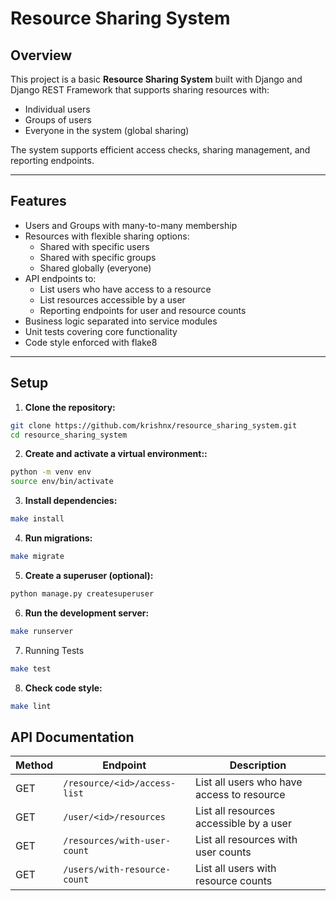 # Resource Sharing System

## Overview

This project is a basic **Resource Sharing System** built with Django and Django REST Framework that supports sharing resources with:

- Individual users
- Groups of users
- Everyone in the system (global sharing)

The system supports efficient access checks, sharing management, and reporting endpoints.

---

## Features

- Users and Groups with many-to-many membership
- Resources with flexible sharing options:
  - Shared with specific users
  - Shared with specific groups
  - Shared globally (everyone)
- API endpoints to:
  - List users who have access to a resource
  - List resources accessible by a user
  - Reporting endpoints for user and resource counts
- Business logic separated into service modules
- Unit tests covering core functionality
- Code style enforced with flake8

---

## Setup

1. **Clone the repository:**

```bash
git clone https://github.com/krishnx/resource_sharing_system.git
cd resource_sharing_system
```

2. **Create and activate a virtual environment::**

```bash
python -m venv env
source env/bin/activate
```

3. **Install dependencies:**

```bash
make install
```

4. **Run migrations:**

```bash
make migrate
```

5. **Create a superuser (optional):**

```bash
python manage.py createsuperuser
```

6. **Run the development server:**

```bash
make runserver
```

7. Running Tests

```bash
make test
```

8. **Check code style:**

```bash
make lint
```

## API Documentation
| Method | Endpoint                     | Description                                |
| ------ | ---------------------------- | ------------------------------------------ |
| GET    | `/resource/<id>/access-list` | List all users who have access to resource |
| GET    | `/user/<id>/resources`       | List all resources accessible by a user    |
| GET    | `/resources/with-user-count` | List all resources with user counts        |
| GET    | `/users/with-resource-count` | List all users with resource counts        |






